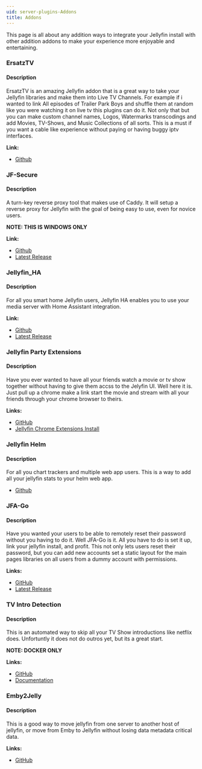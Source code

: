 ```yaml
---
uid: server-plugins-Addons
title: Addons
---
```


This page is all about any addition ways to integrate your Jellyfin install with other addition addons to make your experience more enjoyable and entertaining.

### ErsatzTV

#### Description
ErsatzTV is an amazing Jellyfin addon that is a great way to take your Jellyfin libraries and make them into Live TV Channels. For example if i wanted to link All episodes of Trailer Park Boys and shuffle them at random like you were watching it on live tv this plugins can do it. Not only that but you can make custom channel names, Logos, Watermarks transcodings and add Movies, TV-Shows, and Music Collections of all sorts. This is a must if you want a cable like experience without paying or having buggy iptv interfaces.

**Link:**

* [Github](https://github.com/jasongdove/ErsatzTV)

### JF-Secure

#### Description
A turn-key reverse proxy tool that makes use of Caddy. It will setup a reverse proxy for Jellyfin with the goal of being easy to use, even for novice users.

**NOTE: THIS IS WINDOWS ONLY**

**Link:**

* [Github](https://github.com/dab2020/JF-secure)
* [Latest Release](https://github.com/dab2020/JF-secure/releases)

### Jellyfin_HA

#### Description
For all you smart home Jellyfin users, Jellyfin HA enables you to use your media server with Home Assistant integration.

**Link:**

* [Github](https://github.com/koying/jellyfin_ha)
* [Latest Release](https://github.com/koying/jellyfin_ha/releases)

### Jellyfin Party Extensions

#### Description
Have you ever wanted to have all your friends watch a movie or tv show together without having to give them accss to the Jelyfin UI. Well here it is. Just pull up a chrome make a link start the movie and stream with all your friends through your chrome browser to theirs.

**Links:**

* [GitHub](https://github.com/Jelly-Party/jelly-party-extension)
* [Jellyfin Chrome Extensions Install](https://www.jelly-party.com/)

### Jellyfin Helm

#### Description
For all you chart trackers and multiple web app users. This is a way to add all your jellyfin stats to your helm web app.

* [Github](https://github.com/brianmcarey/jellyfin-helm)


### JFA-Go

#### Description
Have you wanted your users to be able to remotely reset their password without you having to do it. Well JFA-Go is it. All you have to do is set it up, link your jellyfin install, and profit. This not only lets users reset their password, but you can add new accounts set a static layout for the main pages libraries on all users from a dummy account with permissions. 

**Links:**

* [GitHub](https://github.com/hrfee/jfa-go)
* [Latest Release](https://github.com/hrfee/jfa-go/releases)

### TV Intro Detection

#### Description
This is an automated way to skip all your TV Show introductions like netflix does. Unfortuntly it does not do outros yet, but its a great start.

**NOTE: DOCKER ONLY**

**Links:**

* [GitHub](https://github.com/jellyfin/jellyfin-plugin-emailnotifications)
* [Documentation](https://mueslimak3r.github.io/tv-intro-detection/)

### Emby2Jelly

#### Description
This is a good way to move jellyfin from one server to another host of jellyfin, or move from Emby to Jellyfin without losing data metadata critical data.

**Links:**

* [GitHub](https://github.com/Marc-Vieg/Emby2Jelly)
